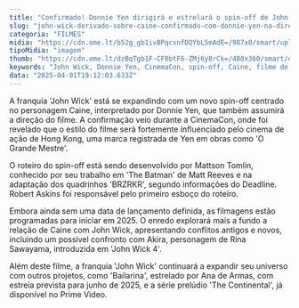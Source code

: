```yaml
---
title: "Confirmado! Donnie Yen dirigirá e estrelará o spin-off de John Wick focado em Caine"
slug: "john-wick-derivado-sobre-caine-confirmado-com-donnie-yen-na-direo"
categoria: "FILMES"
midia: "https://cdn.ome.lt/b52g_gb1ivBPqcsnfDQYbLSmAdE=/987x0/smart/uploads/conteudo/fotos/OMELETE_CAPA_-_2025-04-01T151123.402.png"
tipoMidia: "imagem"
thumb: "https://cdn.ome.lt/dzBqTgb1F-CF0btF6-ZMj6y8rCk=/480x360/smart/extras/conteudos/omelete_THUMB_-_2025-04-01T151106.215.png"
keywords: "John Wick, Donnie Yen, CinemaCon, spin-off, Caine, filme de ação"
data: "2025-04-01T19:12:03.633Z"
---
```


A franquia 'John Wick' está se expandindo com um novo spin-off centrado no personagem Caine, interpretado por Donnie Yen, que também assumirá a direção do filme. A confirmação veio durante a CinemaCon, onde foi revelado que o estilo do filme será fortemente influenciado pelo cinema de ação de Hong Kong, uma marca registrada de Yen em obras como 'O Grande Mestre'.

O roteiro do spin-off está sendo desenvolvido por Mattson Tomlin, conhecido por seu trabalho em 'The Batman' de Matt Reeves e na adaptação dos quadrinhos 'BRZRKR', segundo informações do Deadline. Robert Askins foi responsável pelo primeiro esboço do roteiro.

Embora ainda sem uma data de lançamento definida, as filmagens estão programadas para iniciar em 2025. O enredo explorará mais a fundo a relação de Caine com John Wick, apresentando conflitos antigos e novos, incluindo um possível confronto com Akira, personagem de Rina Sawayama, introduzida em 'John Wick 4'.

Além deste filme, a franquia 'John Wick' continuará a expandir seu universo com outros projetos, como 'Bailarina', estrelado por Ana de Armas, com estreia prevista para junho de 2025, e a série prelúdio 'The Continental', já disponível no Prime Video.